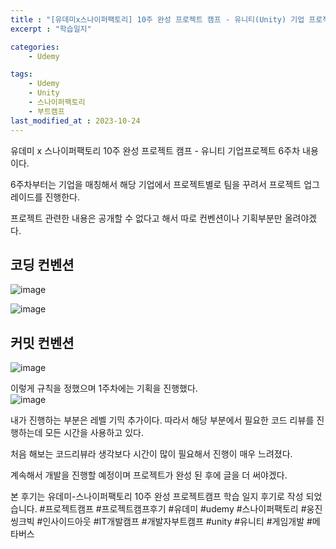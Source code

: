 ```yaml
---
title : "[유데미x스나이퍼팩토리] 10주 완성 프로젝트 캠프 - 유니티(Unity) 기업 프로젝트 6주차"
excerpt : "학습일지"

categories:
    - Udemy

tags:
    - Udemy
    - Unity
    - 스나이퍼팩토리
    - 부트캠프
last_modified_at : 2023-10-24
---
```


유데미 x 스나이퍼팩토리 10주 완성 프로젝트 캠프 - 유니티 기업프로젝트 6주차 내용이다.<br>

6주차부터는 기업을 매칭해서 해당 기업에서 프로젝트별로 팀을 꾸려서 프로젝트 업그레이드를 진행한다.<br>

프로젝트 관련한 내용은 공개할 수 없다고 해서 따로 컨벤션이나 기획부분만 올려야겠다.<br>

## 코딩 컨벤션

![image](https://github.com/Been98/Study/assets/85021523/6e7fa2e6-d8ba-4a78-b495-10f629fc7cc6)
<br>

![image](https://github.com/Been98/Study/assets/85021523/3ce328ab-d961-43e2-ad6d-9a11a2272ab9)<br>

## 커밋 컨벤션 
![image](https://github.com/Been98/Study/assets/85021523/0e638505-a980-4a6d-bd41-a00afa2d24bc)
<br>

이렇게 규칙을 정했으며 1주차에는 기획을 진행했다. <br>
![image](https://github.com/Been98/Study/assets/85021523/ac7a545d-dde6-4a84-b47a-60bb415bf0ac)
<br>

내가 진행하는 부분은 레벨 기믹 추가이다. 따라서 해당 부분에서 필요한 코드 리뷰를 진행하는데 모든 시간을 사용하고 있다.<br>

처음 해보는 코드리뷰라 생각보다 시간이 많이 필요해서 진행이 매우 느려졌다.<br>

계속해서 개발을 진행할 예정이며 프로젝트가 완성 된 후에 글을 더 써야겠다.<br>

본 후기는 유데미-스나이퍼팩토리 10주 완성 프로젝트캠프 학습 일지 후기로 작성 되었습니다.
#프로젝트캠프 #프로젝트캠프후기 #유데미 #udemy #스나이퍼팩토리 #웅진씽크빅 #인사이드아웃 #IT개발캠프 #개발자부트캠프 #unity #유니티 #게임개발 #메타버스 